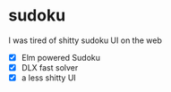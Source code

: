 # sudoku

I was tired of shitty sudoku UI on the web

- [x] Elm powered Sudoku
- [x] DLX fast solver
- [x] a less shitty UI
